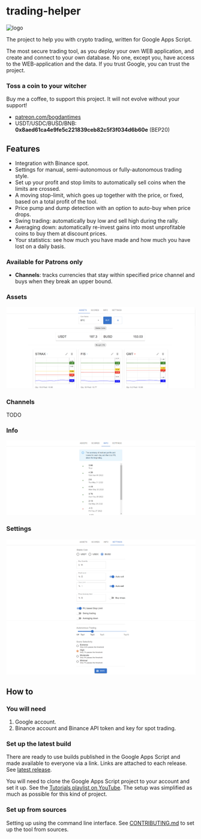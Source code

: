 # trading-helper

<img src="https://user-images.githubusercontent.com/7527778/167810306-0b882d1b-64b0-4fab-b647-9c3ef01e46b4.png" alt="logo" width="200"/>

The project to help you with crypto trading, written for Google Apps Script.

The most secure trading tool, as you deploy your own WEB application, and create and connect to your own database.
No one, except you, have access to the WEB-application and the data. If you trust Google, you can trust the project.

### Toss a coin to your witcher

Buy me a coffee, to support this project. It will not evolve without your support!

* [patreon.com/bogdantimes](patreon.com/bogdantimes)
* USDT/USDC/BUSD/BNB: **0x8aed61ca4e9fe5c221839ceb82c5f3f034d6b60e** (BEP20)

## Features

* Integration with Binance spot.
* Settings for manual, semi-autonomous or fully-autonomous trading style.
* Set up your profit and stop limits to automatically sell coins when the limits are crossed.
* A moving stop-limit, which goes up together with the price, or fixed, based on a total profit of the tool.
* Price pump and dump detection with an option to auto-buy when price drops.
* Swing trading: automatically buy low and sell high during the rally.
* Averaging down: automatically re-invest gains into most unprofitable coins to buy them at discount prices.
* Your statistics: see how much you have made and how much you have lost on a daily basis.

### Available for Patrons only

* __Channels__: tracks currencies that stay within specified price channel and buys when they break an upper bound.

### Assets

![assets.png](img/assets.png)

### Channels

TODO

### Info

![info.png](img/info.png)

### Settings

![settings1.png](img/settings1.png)
![settings2.png](img/settings2.png)

## How to

### You will need

1. Google account.
2. Binance account and Binance API token and key for spot trading.

### Set up the latest build

There are ready to use builds published in the Google Apps Script and made available to everyone via a link.
Links are attached to each release.
See [latest release](https://github.com/bogdan-kovalev/trading-helper/releases/latest).

You will need to clone the Google Apps Script project to your account and set it up.
See the [Tutorials playlist on YouTube](https://www.youtube.com/playlist?list=PLAiqSgC5hs1fcFglYk81W7hpNRJbqu0Ox). The
setup was simplified as much as possible for this kind of project.

### Set up from sources

Setting up using the command line interface.
See [CONTRIBUTING.md](./CONTRIBUTING.md) to set up the tool from sources.
